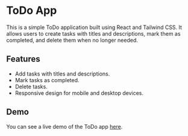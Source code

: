 # ToDo App

This is a simple ToDo application built using React and Tailwind CSS. It allows users to create tasks with titles and descriptions, mark them as completed, and delete them when no longer needed.

## Features

- Add tasks with titles and descriptions.
- Mark tasks as completed.
- Delete tasks.
- Responsive design for mobile and desktop devices.

## Demo

You can see a live demo of the ToDo app [here](https://taskchase.netlify.app/).
